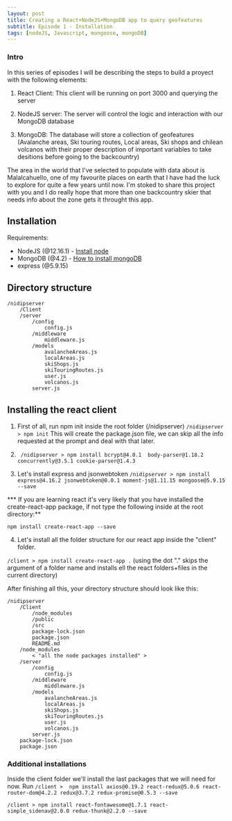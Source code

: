 ```yaml
---
layout: post
title: Creating a React+NodeJS+MongoDB app to query geofeatures
subtitle: Episode 1 - Installation
tags: [nodeJS, Javascript, mongoose, mongoDB]
---
```


### Intro ###

In this series of episodes I will be describing the steps to build a proyect with the following elements:

1) React Client: This client will be running on port 3000 and querying the server

2) NodeJS server: The server will control the logic and interaction with our MongoDB database

3) MongoDB: The database will store a collection of geofeatures (Avalanche areas, Ski touring routes, Local areas, Ski shops and chilean volcanos with their proper description of important variables to take desitions before going to the backcountry)

The area in the world that I've selected to populate with data about is Malalcahuello, one of my favourite places on earth that I have had the luck to explore for quite a few years until now. I'm stoked to share this project with you and I do really hope that more than one backcountry skier that needs info about the zone gets it throught this app.

## Installation ##
Requirements:
- NodeJS (@12.16.1) - [Install node](https://nodejs.org/es/download/)
- MongoDB (@4.2) - [How to install mongoDB](https://www.mongodb.com/download-center/community)
- express (@5.9.15)

## Directory structure ## 

```
/nidipserver
    /Client
    /server
        /config
            config.js
        /middleware
            middleware.js
        /models
            avalancheAreas.js
            localAreas.js
            skiShops.js
            skiTouringRoutes.js
            user.js
            volcanos.js
        server.js
```

## Installing the react client ##
1) First of all, run npm init inside the root folder (/nidipserver)
``` /nidipserver > npm init ```
    This will create the package.json file, we can skip all the info requested at the prompt and deal with that later.

2) ``` /nidipserver > npm install bcrypt@4.0.1  body-parser@1.18.2 concurrently@3.5.1 cookie-parser@1.4.3```

3) Let's install express and jsonwebtoken
    ``` /nidipserver > npm install express@4.16.2 jsonwebtoken@8.0.1 moment-js@1.11.15 mongoose@5.9.15 --save ```

*** If you are learning react it's very likely that you have installed the create-react-app package, if not type the following inside at the root directory:**

``` npm install create-react-app --save ```

4) Let's install all the folder structure for our react app inside the "client" folder.

``` /client > npm install create-react-app . ``` 
(using the dot "." skips the argument of a folder name and installs ell the react folders+files in the current directory)

After finishing all this, your directory structure should look like this:
```
/nidipserver
    /Client
        /node_modules
        /public
        /src
        package-lock.json
        package.json
        README.md
    /node_modules
        < "all the node packages installed" >
    /server
        /config
            config.js
        /middleware
            middleware.js
        /models
            avalancheAreas.js
            localAreas.js
            skiShops.js
            skiTouringRoutes.js
            user.js
            volcanos.js
        server.js
    package-lock.json
    package.json
```

### Additional installations ###

Inside the client folder we'll install the last packages that we will need for now. Run
``` /client >  npm install axios@0.19.2 react-redux@5.0.6 react-router-dom@4.2.2 redux@3.7.2 redux-promise@0.5.3 --save  ``` 

``` /client > npm install react-fontawesome@1.7.1 react-simple_sidenav@2.0.0 redux-thunk@2.2.0 --save  ``` 
